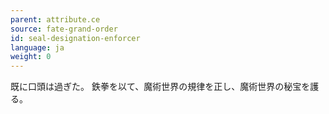 ```yaml
---
parent: attribute.ce
source: fate-grand-order
id: seal-designation-enforcer
language: ja
weight: 0
---
```


既に口頭は過ぎた。
鉄拳を以て、魔術世界の規律を正し、魔術世界の秘宝を護る。
